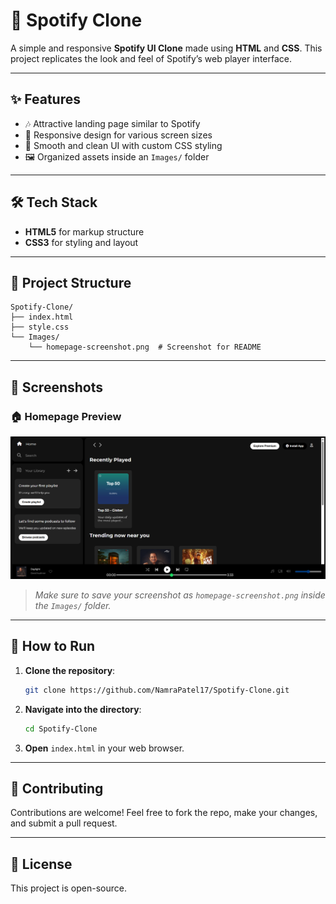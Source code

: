# 🎵 Spotify Clone

A simple and responsive **Spotify UI Clone** made using **HTML** and **CSS**. This project replicates the look and feel of Spotify’s web player interface.

---

## ✨ Features

- 🎶 Attractive landing page similar to Spotify
- 📱 Responsive design for various screen sizes
- 🎨 Smooth and clean UI with custom CSS styling
- 🖼️ Organized assets inside an `Images/` folder

---

## 🛠️ Tech Stack

- **HTML5** for markup structure
- **CSS3** for styling and layout

---

## 📂 Project Structure

```
Spotify-Clone/
├── index.html
├── style.css
└── Images/
    └── homepage-screenshot.png  # Screenshot for README
```

---

## 📸 Screenshots

### 🏠 Homepage Preview

![Spotify Clone Homepage](Images/homepage-screenshot.png)

> _Make sure to save your screenshot as `homepage-screenshot.png` inside the `Images/` folder._

---

## 🚀 How to Run

1. **Clone the repository**:
   ```bash
   git clone https://github.com/NamraPatel17/Spotify-Clone.git
   ```
2. **Navigate into the directory**:
   ```bash
   cd Spotify-Clone
   ```
3. **Open** `index.html` in your web browser.

---

## 🤝 Contributing

Contributions are welcome! Feel free to fork the repo, make your changes, and submit a pull request.

---

## 📄 License

This project is open-source.
